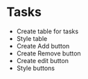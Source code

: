 # Tasks

- Create table for tasks
- Style table
- Create Add button
- Create Remove button
- Create edit button
- Style buttons